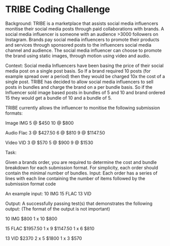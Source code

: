 # TRIBE Coding Challenge

Background:
TRIBE is a marketplace that assists social media influencers monitise their social media posts through
paid collaborations with brands. A social media influencer is someone with an audience >3000 followers
on Instagram. Brands pay social media influencers to promote their products and services through
sponsored posts to the influencers social media channel and audience. The social media influencer can
choose to promote the brand using static images, through motion using video and audio.

Context:
Social media Influencers have been basing the price of their social media post on a single post basis. So
If a brand required 10 posts (for example spread over a period) then they would be charged 10x the cost
of a single post. TRIBE has decided to allow social media influencers to sell posts in bundles and charge
the brand on a per bundle basis. So if the Influencer sold image based posts in bundles of 5 and 10 and
brand ordered 15 they would get a bundle of 10 and a bundle of 5.

TRIBE currently allows the influencer to monitise the following submission formats:

Image IMG 
5 @ $450
10 @ $800

Audio Flac 
3 @ $427.50
6 @ $810
9 @ $1147.50

Video VID 
3 @ $570
5 @ $900
9 @ $1530

Task:

Given a brands order, you are required to determine the cost and bundle breakdown for each submission
format. For simplicity, each order should contain the minimal number of bundles.
Input:
Each order has a series of lines with each line containing the number of items followed by the submission
format code

An example input: 10 IMG 15 FLAC 13 VID

Output:
A successfully passing test(s) that demonstrates the following output: (The format of the output is not
important)

10 IMG $800
1 x 10 $800

15 FLAC $1957.50
1 x 9 $1147.50
1 x 6 $810

13 VID $2370
2 x 5 $1800
1 x 3 $570
